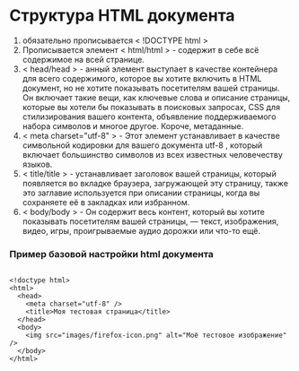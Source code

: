 # Структура HTML документа  
1. обязательно прописывается < !DOCTYPE html >  
2.  Прописывается элемент < html/html > - содержит в себе всё содержимое на всей странице.  
3. < head/head > - анный элемент выступает в качестве контейнера для всего содержимого, которое вы хотите включить в HTML документ, но не хотите показывать посетителям вашей страницы. Он включает такие вещи, как ключевые слова и описание страницы, которые вы хотели бы показывать в поисковых запросах, CSS для стилизирования вашего контента, объявление поддерживаемого набора символов и многое другое.  Короче, метаданные.  
4.  < meta charset="utf-8" > - Этот элемент устанавливает в качестве символьной кодировки для вашего документа utf-8 , который включает большинство символов из всех известных человечеству языков.  
5. < title/title > - устанавливает заголовок вашей страницы, который появляется во вкладке браузера, загружающей эту страницу, также это заглавие используется при описании страницы, когда вы сохраняете её в закладках или избранном.  
6. < body/body > - Он содержит весь контент, который вы хотите показывать посетителям вашей страницы, — текст, изображения, видео, игры, проигрываемые аудио дорожки или что-то ещё.


### Пример базовой настройки html документа  
```

<!doctype html>
<html>
  <head>
    <meta charset="utf-8" />
    <title>Моя тестовая страница</title>
  </head>
  <body>
    <img src="images/firefox-icon.png" alt="Моё тестовое изображение" />
  </body>
</html>

```